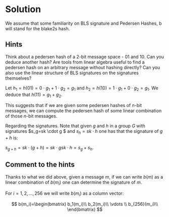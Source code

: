 # Solution

We assume that some familiarity on BLS signature and Pedersen Hashes, b will stand for the blake2s hash.

## Hints

Think about a pedersen hash of a 2-bit message space - 01 and 10. Can you deduce another hash? Are tools from linear algebra useful to find a pedersen hash on an arbitrary message without hashing directly? Can you also use the linear structure of BLS signatures on the signatures themselves?

Let $h_1=h(01)=0 \cdot g_1 + 1 \cdot g_2=g_1$ and $h_2=h(10)=1 \cdot g_1 + 0 \cdot g_2= g_1$. 
We deduce that $h(11)=g_1+g_2$.

This suggests that if we are given some pedersen hashes of $n$-bit messages, we can compute the pedersen hash of some linear combination of those $n$-bit messages.

Regarding the signatures. Note that given $g$ and $h$ in a group $G$ with signatures $s_g=sk \cdot g $ and $s_h=sk \cdot h$ one has that the signature of $g+h$ is:

$s_{g+h}=sk \cdot (g+h)=sk \cdot g sk \cdot h = s_g+s_h$.

## Comment to the hints

Thanks to what we did above, given a message $m$, if we can write $b(m)$ as a linear combination of $b(m_i)$ one can determine the signature of $m$.

For $i=1,2,\ldots, 256$ we will write $b(m_i)$ as a column vector:

$$ b(m_i)=\begin(bmatrix)
b_1(m_i)\\
b_2(m_i)\\
\vdots \\
b_{256}(m_i)\\ \end(bmatrix) $$